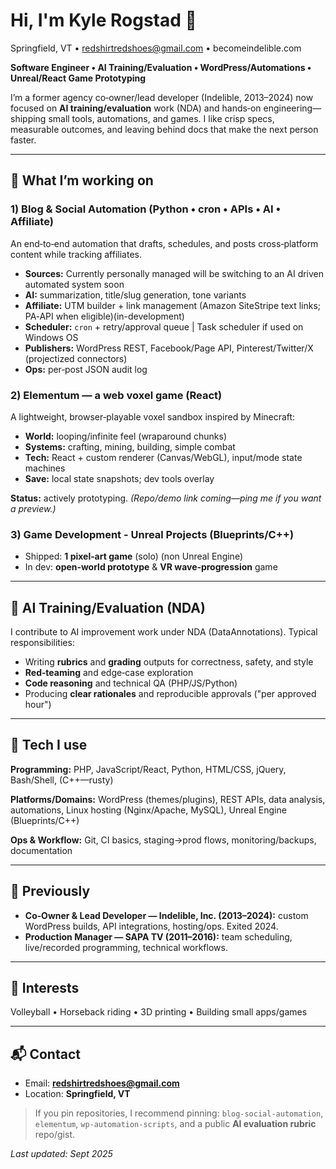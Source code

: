 # Hi, I'm Kyle Rogstad 👋

Springfield, VT • [redshirtredshoes@gmail.com](mailto:redshirtredshoes@gmail.com) • becomeindelible.com

**Software Engineer • AI Training/Evaluation • WordPress/Automations • Unreal/React Game Prototyping**

I’m a former agency co‑owner/lead developer (Indelible, 2013–2024) now focused on **AI training/evaluation** work (NDA) and hands‑on engineering—shipping small tools, automations, and games. I like crisp specs, measurable outcomes, and leaving behind docs that make the next person faster.

---

## 🔭 What I’m working on

### 1) Blog & Social Automation (Python • cron • APIs • AI • Affiliate)

An end‑to‑end automation that drafts, schedules, and posts cross‑platform content while tracking affiliates.

* **Sources:** Currently personally managed will be switching to an AI driven automated system soon
* **AI:** summarization, title/slug generation, tone variants
* **Affiliate:** UTM builder + link management (Amazon SiteStripe text links; PA‑API when eligible)(in-development)
* **Scheduler:** `cron` + retry/approval queue | Task scheduler if used on Windows OS
* **Publishers:** WordPress REST, Facebook/Page API, Pinterest/Twitter/X (projectized connectors)
* **Ops:** per‑post JSON audit log

### 2) **Elementum** — a web voxel game (React)

A lightweight, browser‑playable voxel sandbox inspired by Minecraft:

* **World:** looping/infinite feel (wraparound chunks)
* **Systems:** crafting, mining, building, simple combat
* **Tech:** React + custom renderer (Canvas/WebGL), input/mode state machines
* **Save:** local state snapshots; dev tools overlay

**Status:** actively prototyping. *(Repo/demo link coming—ping me if you want a preview.)*

### 3) Game Development - Unreal Projects (Blueprints/C++)

* Shipped: **1 pixel‑art game** (solo) (non Unreal Engine)
* In dev: **open‑world prototype** & **VR wave‑progression** game

---

## 🧠 AI Training/Evaluation (NDA)

I contribute to AI improvement work under NDA (DataAnnotations). Typical responsibilities:

* Writing **rubrics** and **grading** outputs for correctness, safety, and style
* **Red‑teaming** and edge‑case exploration
* **Code reasoning** and technical QA (PHP/JS/Python)
* Producing **clear rationales** and reproducible approvals ("per approved hour")

---

## 🧰 Tech I use

**Programming:** PHP, JavaScript/React, Python, HTML/CSS, jQuery, Bash/Shell, (C++—rusty)

**Platforms/Domains:** WordPress (themes/plugins), REST APIs, data analysis, automations, Linux hosting (Nginx/Apache, MySQL), Unreal Engine (Blueprints/C++)

**Ops & Workflow:** Git, CI basics, staging→prod flows, monitoring/backups, documentation

---

## 🏢 Previously

* **Co‑Owner & Lead Developer — Indelible, Inc. (2013–2024):** custom WordPress builds, API integrations, hosting/ops. Exited 2024.
* **Production Manager — SAPA TV (2011–2016):** team scheduling, live/recorded programming, technical workflows.

---

## 🌱 Interests

Volleyball • Horseback riding • 3D printing • Building small apps/games

---

## 📬 Contact

* Email: **[redshirtredshoes@gmail.com](mailto:redshirtredshoes@gmail.com)**
* Location: **Springfield, VT**

> If you pin repositories, I recommend pinning: `blog-social-automation`, `elementum`, `wp-automation-scripts`, and a public **AI evaluation rubric** repo/gist.

*Last updated: Sept 2025*
